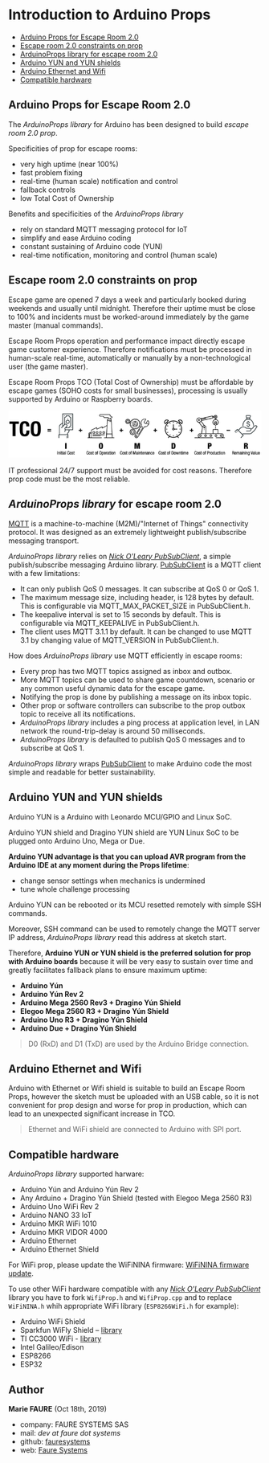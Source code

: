 ﻿# Introduction to Arduino Props

* [Arduino Props for Escape Room 2.0](#arduino-props-for-escape-room-20)
* [Escape room 2.0 constraints on prop](#escape-room-20-constraints-on-prop)
* [ArduinoProps library for escape room 2.0](#arduinoprops-library-for-escape-room-20)
* [Arduino YUN and YUN shields](#arduino-yun-and-yun-shields)
* [Arduino Ethernet and Wifi](#arduino-ethernet-and-wifi)
* [Compatible hardware](#compatible-hardware)


## Arduino Props for Escape Room 2.0

The *ArduinoProps library* for Arduino has been designed to build *escape room 2.0 prop*.

Specificities of prop for escape rooms:
- very high uptime (near 100%)
- fast problem fixing
- real-time (human scale) notification and control 
- fallback controls
- low Total Cost of Ownership

Benefits and specificities of the *ArduinoProps library*
- rely on standard MQTT messaging protocol for IoT
- simplify and ease Arduino coding
- constant sustaining of Arduino code (YUN)
- real-time notification, monitoring and control (human scale)

## Escape room 2.0 constraints on prop
Escape game are opened 7 days a week and particularly booked during weekends and usually until midnight. Therefore their uptime must be close to 100% and incidents must be worked-around immediately by the game master (manual commands).

Escape Room Props operation and performance impact directly escape game customer experience. Therefore notifications must be processed in human-scale real-time, automatically or manually by a non-technological user (the game master).

Escape Room Props TCO (Total Cost of Ownership) must be affordable by escape games (SOHO costs for small businesses), processing is usually supported by Arduino or Raspberry boards.

![TCO](tco.jpg)

IT professional 24/7 support must be avoided for cost reasons. Therefore prop code must be the most reliable.


## *ArduinoProps library* for escape room 2.0
[MQTT](http://mqtt.org/) is a machine-to-machine (M2M)/"Internet of Things" connectivity protocol. It was designed as an extremely lightweight publish/subscribe messaging transport.

*ArduinoProps library* relies on *[Nick O'Leary PubSubClient](https://github.com/knolleary/pubsubclient)*, a simple publish/subscribe messaging Arduino library. [PubSubClient](https://github.com/knolleary/pubsubclient) is a MQTT client with a few limitations:

- It can only publish QoS 0 messages. It can subscribe at QoS 0 or QoS 1.
- The maximum message size, including header, is 128 bytes by default. This is configurable via MQTT_MAX_PACKET_SIZE in PubSubClient.h.
- The keepalive interval is set to 15 seconds by default. This is configurable via MQTT_KEEPALIVE in PubSubClient.h.
- The client uses MQTT 3.1.1 by default. It can be changed to use MQTT 3.1 by changing value of MQTT_VERSION in PubSubClient.h.

How does *ArduinoProps library* use MQTT efficiently in escape rooms:

- Every prop has two MQTT topics assigned as inbox and outbox.
- More MQTT topics can be used to share game countdown, scenario or any common useful dynamic data for the escape game.
- Notifying the prop is done by publishing a message on its inbox topic.
- Other prop or software controllers can subscribe to the prop outbox topic to receive all its notifications.
- *ArduinoProps library* includes a ping process at application level, in LAN network the round-trip-delay is around 50 milliseconds.
- *ArduinoProps library* is defaulted to publish QoS 0 messages and to subscribe at QoS 1.

*ArduinoProps library* wraps [PubSubClient](https://github.com/knolleary/pubsubclient) to make Arduino code the most simple and readable for better sustainability.

## Arduino YUN and YUN shields
Arduino YUN is a Arduino with Leonardo MCU/GPIO and Linux SoC.

Arduino YUN shield and Dragino YUN shield are YUN Linux SoC to be plugged onto Arduino Uno, Mega or Due.

**Arduino YUN advantage is that you can upload AVR program from the Arduino IDE at any moment during the Props lifetime**:
- change sensor settings when mechanics is undermined
- tune whole challenge processing

Arduino YUN can be rebooted or its MCU resetted remotely with simple SSH commands. 

Moreover, SSH command can be used to remotely change the MQTT server IP address, *ArduinoProps library* read this address at sketch start.

Therefore, **Arduino YUN or YUN shield is the preferred solution for prop with Arduino boards** because it will be very easy to sustain over time and greatly facilitates fallback plans to ensure maximum uptime:
- **Arduino Yún**
- **Arduino Yún Rev 2**
- **Arduino Mega 2560 Rev3 + Dragino Yún Shield**
- **Elegoo Mega 2560 R3 + Dragino Yún Shield**
- **Arduino Uno R3 + Dragino Yún Shield**
- **Arduino Due + Dragino Yún Shield**

> D0 (RxD) and D1 (TxD) are used by the Arduino Bridge connection.


## Arduino Ethernet and Wifi
Arduino with Ethernet or Wifi shield is suitable to build an Escape Room Props, however the sketch must be uploaded with an USB cable, so it is not convenient for prop design and worse for prop in production, which can lead to an unexpected significant increase in TCO.

> Ethernet and WiFi shield are connected to Arduino with SPI port.


## Compatible hardware
*ArduinoProps library* supported harware:
 - Arduino Yún and Arduino Yún Rev 2
 - Any Arduino + Dragino Yún Shield (tested with Elegoo Mega 2560 R3)
 - Arduino Uno WiFi Rev 2
 - Arduino NANO 33 IoT
 - Arduino MKR WiFi 1010
 - Arduino MKR VIDOR 4000
 - Arduino Ethernet
 - Arduino Ethernet Shield

For WiFi prop, please update the WiFiNINA firmware: [WiFiNINA firmware update](WifiNinaFirmware.md).

To use other WiFi hardware compatible with any *<a href="https://github.com/knolleary/pubsubclient" target="_blank">Nick O'Leary PubSubClient</a>* library you have to fork `WifiProp.h` and `WifiProp.cpp` and to replace `WiFiNINA.h` whih appropriate WiFi library (`ESP8266WiFi.h` for example):
 - Arduino WiFi Shield
 - Sparkfun WiFly Shield – [library](https://github.com/dpslwk/WiFly)
 - TI CC3000 WiFi - [library](https://github.com/sparkfun/SFE_CC3000_Library)
 - Intel Galileo/Edison
 - ESP8266
 - ESP32


## Author

**Marie FAURE** (Oct 18th, 2019)
* company: FAURE SYSTEMS SAS
* mail: *dev at faure dot systems*
* github: <a href="https://github.com/fauresystems?tab=repositories" target="_blank">fauresystems</a>
* web: <a href="https://faure.systems/" target="_blank">Faure Systems</a>